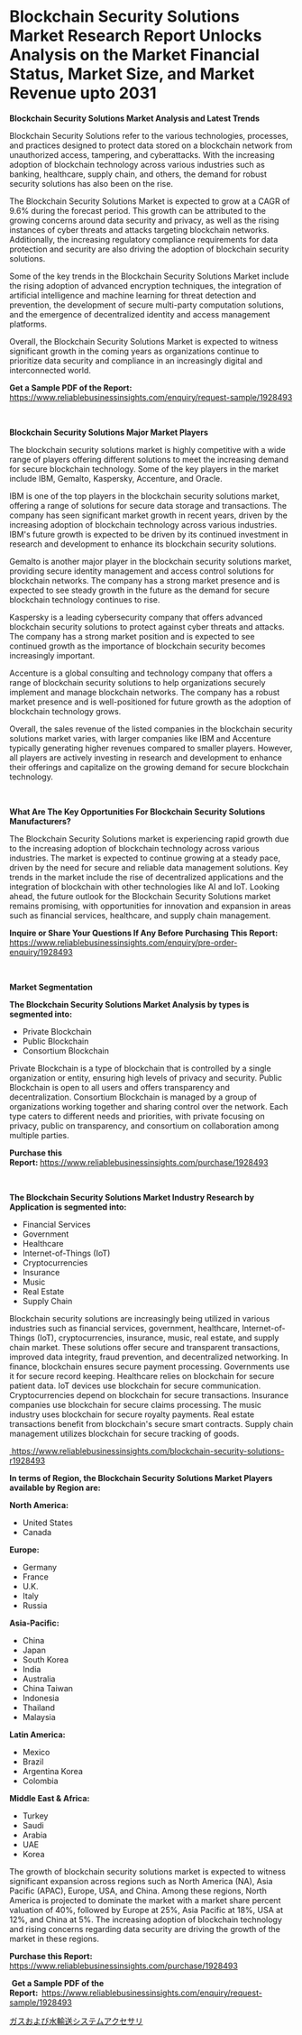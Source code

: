 <p><h1>Blockchain Security Solutions Market Research Report Unlocks Analysis on the Market Financial Status, Market Size, and Market Revenue upto 2031</h1></p><p><strong>Blockchain Security Solutions Market Analysis and Latest Trends</strong></p>
<p><p>Blockchain Security Solutions refer to the various technologies, processes, and practices designed to protect data stored on a blockchain network from unauthorized access, tampering, and cyberattacks. With the increasing adoption of blockchain technology across various industries such as banking, healthcare, supply chain, and others, the demand for robust security solutions has also been on the rise.</p><p>The Blockchain Security Solutions Market is expected to grow at a CAGR of 9.6% during the forecast period. This growth can be attributed to the growing concerns around data security and privacy, as well as the rising instances of cyber threats and attacks targeting blockchain networks. Additionally, the increasing regulatory compliance requirements for data protection and security are also driving the adoption of blockchain security solutions.</p><p>Some of the key trends in the Blockchain Security Solutions Market include the rising adoption of advanced encryption techniques, the integration of artificial intelligence and machine learning for threat detection and prevention, the development of secure multi-party computation solutions, and the emergence of decentralized identity and access management platforms.</p><p>Overall, the Blockchain Security Solutions Market is expected to witness significant growth in the coming years as organizations continue to prioritize data security and compliance in an increasingly digital and interconnected world.</p></p>
<p><strong>Get a Sample PDF of the Report:&nbsp;</strong> <a href="https://www.reliablebusinessinsights.com/enquiry/request-sample/1928493">https://www.reliablebusinessinsights.com/enquiry/request-sample/1928493</a></p>
<p>&nbsp;</p>
<p><strong>Blockchain Security Solutions Major Market Players</strong></p>
<p><p>The blockchain security solutions market is highly competitive with a wide range of players offering different solutions to meet the increasing demand for secure blockchain technology. Some of the key players in the market include IBM, Gemalto, Kaspersky, Accenture, and Oracle.</p><p>IBM is one of the top players in the blockchain security solutions market, offering a range of solutions for secure data storage and transactions. The company has seen significant market growth in recent years, driven by the increasing adoption of blockchain technology across various industries. IBM's future growth is expected to be driven by its continued investment in research and development to enhance its blockchain security solutions.</p><p>Gemalto is another major player in the blockchain security solutions market, providing secure identity management and access control solutions for blockchain networks. The company has a strong market presence and is expected to see steady growth in the future as the demand for secure blockchain technology continues to rise.</p><p>Kaspersky is a leading cybersecurity company that offers advanced blockchain security solutions to protect against cyber threats and attacks. The company has a strong market position and is expected to see continued growth as the importance of blockchain security becomes increasingly important.</p><p>Accenture is a global consulting and technology company that offers a range of blockchain security solutions to help organizations securely implement and manage blockchain networks. The company has a robust market presence and is well-positioned for future growth as the adoption of blockchain technology grows.</p><p>Overall, the sales revenue of the listed companies in the blockchain security solutions market varies, with larger companies like IBM and Accenture typically generating higher revenues compared to smaller players. However, all players are actively investing in research and development to enhance their offerings and capitalize on the growing demand for secure blockchain technology.</p></p>
<p>&nbsp;</p>
<p><strong>What Are The Key Opportunities For Blockchain Security Solutions Manufacturers?</strong></p>
<p><p>The Blockchain Security Solutions market is experiencing rapid growth due to the increasing adoption of blockchain technology across various industries. The market is expected to continue growing at a steady pace, driven by the need for secure and reliable data management solutions. Key trends in the market include the rise of decentralized applications and the integration of blockchain with other technologies like AI and IoT. Looking ahead, the future outlook for the Blockchain Security Solutions market remains promising, with opportunities for innovation and expansion in areas such as financial services, healthcare, and supply chain management.</p></p>
<p><strong>Inquire or Share Your Questions If Any Before Purchasing This Report:</strong> <a href="https://www.reliablebusinessinsights.com/enquiry/pre-order-enquiry/1928493">https://www.reliablebusinessinsights.com/enquiry/pre-order-enquiry/1928493</a></p>
<p>&nbsp;</p>
<p><strong>Market Segmentation</strong></p>
<p><strong>The Blockchain Security Solutions Market Analysis by types is segmented into:</strong></p>
<p><ul><li>Private Blockchain</li><li>Public Blockchain</li><li>Consortium Blockchain</li></ul></p>
<p><p>Private Blockchain is a type of blockchain that is controlled by a single organization or entity, ensuring high levels of privacy and security. Public Blockchain is open to all users and offers transparency and decentralization. Consortium Blockchain is managed by a group of organizations working together and sharing control over the network. Each type caters to different needs and priorities, with private focusing on privacy, public on transparency, and consortium on collaboration among multiple parties.</p></p>
<p><strong>Purchase this Report:&nbsp;</strong><a href="https://www.reliablebusinessinsights.com/purchase/1928493">https://www.reliablebusinessinsights.com/purchase/1928493</a></p>
<p>&nbsp;</p>
<p><strong>The Blockchain Security Solutions Market Industry Research by Application is segmented into:</strong></p>
<p><ul><li>Financial Services</li><li>Government</li><li>Healthcare</li><li>Internet-of-Things (IoT)</li><li>Cryptocurrencies</li><li>Insurance</li><li>Music</li><li>Real Estate</li><li>Supply Chain</li></ul></p>
<p><p>Blockchain security solutions are increasingly being utilized in various industries such as financial services, government, healthcare, Internet-of-Things (IoT), cryptocurrencies, insurance, music, real estate, and supply chain market. These solutions offer secure and transparent transactions, improved data integrity, fraud prevention, and decentralized networking. In finance, blockchain ensures secure payment processing. Governments use it for secure record keeping. Healthcare relies on blockchain for secure patient data. IoT devices use blockchain for secure communication. Cryptocurrencies depend on blockchain for secure transactions. Insurance companies use blockchain for secure claims processing. The music industry uses blockchain for secure royalty payments. Real estate transactions benefit from blockchain's secure smart contracts. Supply chain management utilizes blockchain for secure tracking of goods.</p></p>
<p><a href="https://www.reliablebusinessinsights.com/blockchain-security-solutions-r1928493">&nbsp;https://www.reliablebusinessinsights.com/blockchain-security-solutions-r1928493</a></p>
<p><strong>In terms of Region, the Blockchain Security Solutions Market Players available by Region are:</strong></p>
<p>
    <p> <strong> North America: </strong>
        <ul>
            <li>United States</li>
            <li>Canada</li>
        </ul>
        </p> 
    <p> <strong> Europe: </strong>
        <ul>
            <li>Germany</li>
            <li>France</li>
            <li>U.K.</li>
            <li>Italy</li>
            <li>Russia</li>
        </ul>
        </p> 
    <p> <strong> Asia-Pacific: </strong>
        <ul>
            <li>China</li>
            <li>Japan</li>
            <li>South Korea</li>
            <li>India</li>
            <li>Australia</li>
            <li>China Taiwan</li>
            <li>Indonesia</li>
            <li>Thailand</li>
            <li>Malaysia</li>
        </ul>
        </p> 
    <p> <strong> Latin America: </strong>
        <ul>
            <li>Mexico</li>
            <li>Brazil</li>
            <li>Argentina Korea</li>
            <li>Colombia</li>
        </ul>
        </p> 
    <p> <strong> Middle East & Africa: </strong>
        <ul>
            <li>Turkey</li>
            <li>Saudi</li>
            <li>Arabia</li>
            <li>UAE</li>
            <li>Korea</li>
        </ul>
    </p>
    </p>
<p><p>The growth of blockchain security solutions market is expected to witness significant expansion across regions such as North America (NA), Asia Pacific (APAC), Europe, USA, and China. Among these regions, North America is projected to dominate the market with a market share percent valuation of 40%, followed by Europe at 25%, Asia Pacific at 18%, USA at 12%, and China at 5%. The increasing adoption of blockchain technology and rising concerns regarding data security are driving the growth of the market in these regions.</p></p>
<p><strong>Purchase this Report: </strong><a href="https://www.reliablebusinessinsights.com/purchase/1928493">https://www.reliablebusinessinsights.com/purchase/1928493</a></p>
<p>&nbsp;<strong>Get a Sample PDF of the Report:&nbsp;&nbsp;</strong><a href="https://www.reliablebusinessinsights.com/enquiry/request-sample/1928493">https://www.reliablebusinessinsights.com/enquiry/request-sample/1928493</a></p>
<p><strong></strong></p>
<p><p><a href="https://github.com/deonnorth8/Market-Research-Report-List-1/blob/main/6409927116955.md">ガスおよび水輸送システムアクセサリ</a></p></p>